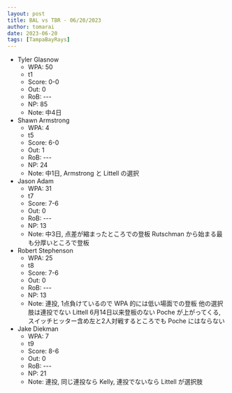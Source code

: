 ```yaml
---
layout: post
title: BAL vs TBR - 06/20/2023
author: tomarai
date: 2023-06-20
tags: [TampaBayRays]
---
```


* Tyler Glasnow
	- WPA: 50
	- t1
	- Score: 0-0
	- Out: 0
	- RoB: ---
	- NP: 85
	- Note: 中4日
* Shawn Armstrong
	- WPA: 4
	- t5
	- Score: 6-0
	- Out: 1
	- RoB: ---
	- NP: 24
	- Note: 中1日, Armstrong と Littell の選択
* Jason Adam
	- WPA: 31
	- t7
	- Score: 7-6
	- Out: 0
	- RoB: ---
	- NP: 13
	- Note: 中3日, 点差が縮まったところでの登板 Rutschman から始まる最も分厚いところで登板
* Robert Stephenson
	- WPA: 25
	- t8
	- Score: 7-6
	- Out: 0
	- RoB: ---
	- NP: 13
	- Note: 連投, 1点負けているので WPA 的には低い場面での登板 他の選択肢は連投でない Littell 6月14日以来登板のない Poche が上がってくる, スイッチヒッター含め左と2人対戦するところでも Poche にはならない
* Jake Diekman
	- WPA: 7
	- t9
	- Score: 8-6
	- Out: 0
	- RoB: ---
	- NP: 21
	- Note: 連投, 同じ連投なら Kelly, 連投でないなら Littell が選択肢

